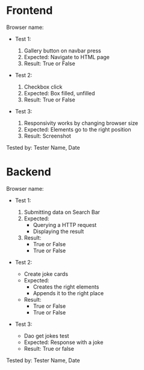 # Frontend

Browser name: 

* Test 1:
    1. Gallery button on navbar press
    2. Expected: Navigate to HTML page
    3. Result: True or False

* Test 2:
    1. Checkbox click
    2. Expected: Box filled, unfilled
    3. Result: True or False

* Test 3: 
    1. Responsivity works by changing browser size
    2. Expected: Elements go to the right position
    3. Result: Screenshot

Tested by: Tester Name, Date

# Backend

Browser name:

* Test 1:
    1. Submitting data on Search Bar
    2. Expected: 
        * Querying a HTTP request
        * Displaying the result
    3. Result: 
        * True or False
        * True or False

* Test 2:
    * Create joke cards
    * Expected:
        * Creates the right elements
        * Appends it to the right place
    * Result:
        * True or False
        * True or False 

* Test 3:
    * Dao get jokes test
    * Expected: Response with a joke
    * Result: True or false

Tested by: Tester Name, Date